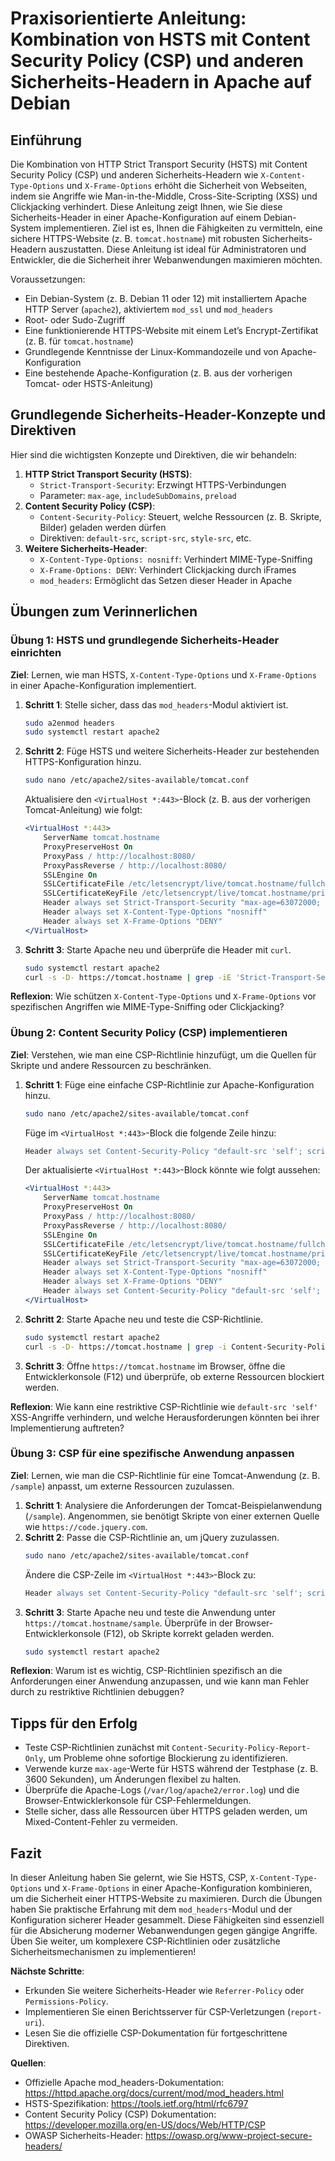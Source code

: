 # Praxisorientierte Anleitung: Kombination von HSTS mit Content Security Policy (CSP) und anderen Sicherheits-Headern in Apache auf Debian

## Einführung
Die Kombination von HTTP Strict Transport Security (HSTS) mit Content Security Policy (CSP) und anderen Sicherheits-Headern wie `X-Content-Type-Options` und `X-Frame-Options` erhöht die Sicherheit von Webseiten, indem sie Angriffe wie Man-in-the-Middle, Cross-Site-Scripting (XSS) und Clickjacking verhindert. Diese Anleitung zeigt Ihnen, wie Sie diese Sicherheits-Header in einer Apache-Konfiguration auf einem Debian-System implementieren. Ziel ist es, Ihnen die Fähigkeiten zu vermitteln, eine sichere HTTPS-Website (z. B. `tomcat.hostname`) mit robusten Sicherheits-Headern auszustatten. Diese Anleitung ist ideal für Administratoren und Entwickler, die die Sicherheit ihrer Webanwendungen maximieren möchten.

Voraussetzungen:
- Ein Debian-System (z. B. Debian 11 oder 12) mit installiertem Apache HTTP Server (`apache2`), aktiviertem `mod_ssl` und `mod_headers`
- Root- oder Sudo-Zugriff
- Eine funktionierende HTTPS-Website mit einem Let’s Encrypt-Zertifikat (z. B. für `tomcat.hostname`)
- Grundlegende Kenntnisse der Linux-Kommandozeile und von Apache-Konfiguration
- Eine bestehende Apache-Konfiguration (z. B. aus der vorherigen Tomcat- oder HSTS-Anleitung)

## Grundlegende Sicherheits-Header-Konzepte und Direktiven
Hier sind die wichtigsten Konzepte und Direktiven, die wir behandeln:

1. **HTTP Strict Transport Security (HSTS)**:
   - `Strict-Transport-Security`: Erzwingt HTTPS-Verbindungen
   - Parameter: `max-age`, `includeSubDomains`, `preload`
2. **Content Security Policy (CSP)**:
   - `Content-Security-Policy`: Steuert, welche Ressourcen (z. B. Skripte, Bilder) geladen werden dürfen
   - Direktiven: `default-src`, `script-src`, `style-src`, etc.
3. **Weitere Sicherheits-Header**:
   - `X-Content-Type-Options: nosniff`: Verhindert MIME-Type-Sniffing
   - `X-Frame-Options: DENY`: Verhindert Clickjacking durch iFrames
   - `mod_headers`: Ermöglicht das Setzen dieser Header in Apache

## Übungen zum Verinnerlichen

### Übung 1: HSTS und grundlegende Sicherheits-Header einrichten
**Ziel**: Lernen, wie man HSTS, `X-Content-Type-Options` und `X-Frame-Options` in einer Apache-Konfiguration implementiert.

1. **Schritt 1**: Stelle sicher, dass das `mod_headers`-Modul aktiviert ist.
   ```bash
   sudo a2enmod headers
   sudo systemctl restart apache2
   ```
2. **Schritt 2**: Füge HSTS und weitere Sicherheits-Header zur bestehenden HTTPS-Konfiguration hinzu.
   ```bash
   sudo nano /etc/apache2/sites-available/tomcat.conf
   ```
   Aktualisiere den `<VirtualHost *:443>`-Block (z. B. aus der vorherigen Tomcat-Anleitung) wie folgt:
   ```apache
   <VirtualHost *:443>
       ServerName tomcat.hostname
       ProxyPreserveHost On
       ProxyPass / http://localhost:8080/
       ProxyPassReverse / http://localhost:8080/
       SSLEngine On
       SSLCertificateFile /etc/letsencrypt/live/tomcat.hostname/fullchain.pem
       SSLCertificateKeyFile /etc/letsencrypt/live/tomcat.hostname/privkey.pem
       Header always set Strict-Transport-Security "max-age=63072000; includeSubDomains"
       Header always set X-Content-Type-Options "nosniff"
       Header always set X-Frame-Options "DENY"
   </VirtualHost>
   ```
3. **Schritt 3**: Starte Apache neu und überprüfe die Header mit `curl`.
   ```bash
   sudo systemctl restart apache2
   curl -s -D- https://tomcat.hostname | grep -iE 'Strict-Transport-Security|X-Content-Type-Options|X-Frame-Options'
   ```

**Reflexion**: Wie schützen `X-Content-Type-Options` und `X-Frame-Options` vor spezifischen Angriffen wie MIME-Type-Sniffing oder Clickjacking?

### Übung 2: Content Security Policy (CSP) implementieren
**Ziel**: Verstehen, wie man eine CSP-Richtlinie hinzufügt, um die Quellen für Skripte und andere Ressourcen zu beschränken.

1. **Schritt 1**: Füge eine einfache CSP-Richtlinie zur Apache-Konfiguration hinzu.
   ```bash
   sudo nano /etc/apache2/sites-available/tomcat.conf
   ```
   Füge im `<VirtualHost *:443>`-Block die folgende Zeile hinzu:
   ```apache
   Header always set Content-Security-Policy "default-src 'self'; script-src 'self'; style-src 'self'; img-src 'self';"
   ```
   Der aktualisierte `<VirtualHost *:443>`-Block könnte wie folgt aussehen:
   ```apache
   <VirtualHost *:443>
       ServerName tomcat.hostname
       ProxyPreserveHost On
       ProxyPass / http://localhost:8080/
       ProxyPassReverse / http://localhost:8080/
       SSLEngine On
       SSLCertificateFile /etc/letsencrypt/live/tomcat.hostname/fullchain.pem
       SSLCertificateKeyFile /etc/letsencrypt/live/tomcat.hostname/privkey.pem
       Header always set Strict-Transport-Security "max-age=63072000; includeSubDomains"
       Header always set X-Content-Type-Options "nosniff"
       Header always set X-Frame-Options "DENY"
       Header always set Content-Security-Policy "default-src 'self'; script-src 'self'; style-src 'self'; img-src 'self';"
   </VirtualHost>
   ```
2. **Schritt 2**: Starte Apache neu und teste die CSP-Richtlinie.
   ```bash
   sudo systemctl restart apache2
   curl -s -D- https://tomcat.hostname | grep -i Content-Security-Policy
   ```
3. **Schritt 3**: Öffne `https://tomcat.hostname` im Browser, öffne die Entwicklerkonsole (F12) und überprüfe, ob externe Ressourcen blockiert werden.

**Reflexion**: Wie kann eine restriktive CSP-Richtlinie wie `default-src 'self'` XSS-Angriffe verhindern, und welche Herausforderungen könnten bei ihrer Implementierung auftreten?

### Übung 3: CSP für eine spezifische Anwendung anpassen
**Ziel**: Lernen, wie man die CSP-Richtlinie für eine Tomcat-Anwendung (z. B. `/sample`) anpasst, um externe Ressourcen zuzulassen.

1. **Schritt 1**: Analysiere die Anforderungen der Tomcat-Beispielanwendung (`/sample`). Angenommen, sie benötigt Skripte von einer externen Quelle wie `https://code.jquery.com`.
2. **Schritt 2**: Passe die CSP-Richtlinie an, um jQuery zuzulassen.
   ```bash
   sudo nano /etc/apache2/sites-available/tomcat.conf
   ```
   Ändere die CSP-Zeile im `<VirtualHost *:443>`-Block zu:
   ```apache
   Header always set Content-Security-Policy "default-src 'self'; script-src 'self' https://code.jquery.com; style-src 'self'; img-src 'self';"
   ```
3. **Schritt 3**: Starte Apache neu und teste die Anwendung unter `https://tomcat.hostname/sample`. Überprüfe in der Browser-Entwicklerkonsole (F12), ob Skripte korrekt geladen werden.
   ```bash
   sudo systemctl restart apache2
   ```

**Reflexion**: Warum ist es wichtig, CSP-Richtlinien spezifisch an die Anforderungen einer Anwendung anzupassen, und wie kann man Fehler durch zu restriktive Richtlinien debuggen?

## Tipps für den Erfolg
- Teste CSP-Richtlinien zunächst mit `Content-Security-Policy-Report-Only`, um Probleme ohne sofortige Blockierung zu identifizieren.
- Verwende kurze `max-age`-Werte für HSTS während der Testphase (z. B. 3600 Sekunden), um Änderungen flexibel zu halten.
- Überprüfe die Apache-Logs (`/var/log/apache2/error.log`) und die Browser-Entwicklerkonsole für CSP-Fehlermeldungen.
- Stelle sicher, dass alle Ressourcen über HTTPS geladen werden, um Mixed-Content-Fehler zu vermeiden.

## Fazit
In dieser Anleitung haben Sie gelernt, wie Sie HSTS, CSP, `X-Content-Type-Options` und `X-Frame-Options` in einer Apache-Konfiguration kombinieren, um die Sicherheit einer HTTPS-Website zu maximieren. Durch die Übungen haben Sie praktische Erfahrung mit dem `mod_headers`-Modul und der Konfiguration sicherer Header gesammelt. Diese Fähigkeiten sind essenziell für die Absicherung moderner Webanwendungen gegen gängige Angriffe. Üben Sie weiter, um komplexere CSP-Richtlinien oder zusätzliche Sicherheitsmechanismen zu implementieren!

**Nächste Schritte**:
- Erkunden Sie weitere Sicherheits-Header wie `Referrer-Policy` oder `Permissions-Policy`.
- Implementieren Sie einen Berichtsserver für CSP-Verletzungen (`report-uri`).
- Lesen Sie die offizielle CSP-Dokumentation für fortgeschrittene Direktiven.

**Quellen**:
- Offizielle Apache mod_headers-Dokumentation: https://httpd.apache.org/docs/current/mod/mod_headers.html
- HSTS-Spezifikation: https://tools.ietf.org/html/rfc6797
- Content Security Policy (CSP) Dokumentation: https://developer.mozilla.org/en-US/docs/Web/HTTP/CSP
- OWASP Sicherheits-Header: https://owasp.org/www-project-secure-headers/